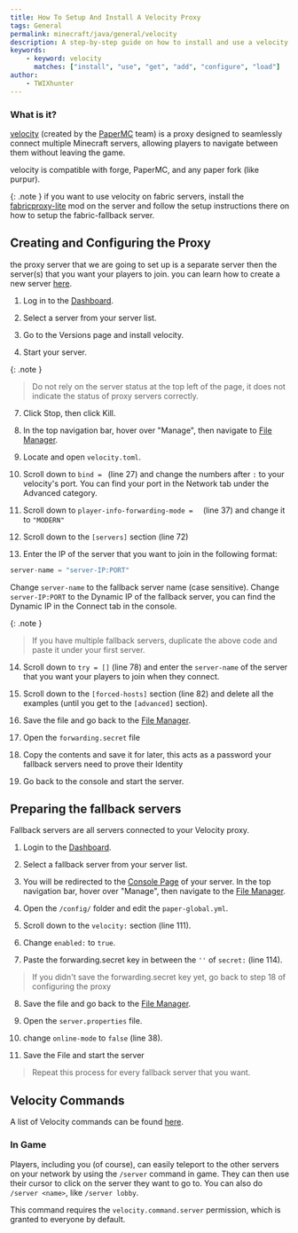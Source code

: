 ```yaml
---
title: How To Setup And Install A Velocity Proxy
tags: General
permalink: minecraft/java/general/velocity
description: A step-by-step guide on how to install and use a velocity proxy server
keywords:
    - keyword: velocity
      matches: ["install", "use", "get", "add", "configure", "load"]
author:
    - TWIXhunter
---
```


### What is it?
[velocity](https://papermc.io/software/velocity) (created by the [PaperMC](https://papermc.io/team) team) is a proxy designed to seamlessly connect multiple Minecraft servers, allowing players to navigate between them without leaving the game. 

velocity is compatible with forge, PaperMC, and any paper fork (like purpur). 

{: .note }
if you want to use velocity on fabric servers, install the [fabricproxy-lite](https://www.curseforge.com/minecraft/mc-mods/fabricproxy-lite) mod on the server and follow the setup instructions there on how to setup the fabric-fallback server.

## Creating and Configuring the Proxy 
the proxy server that we are going to set up is a separate server then the server(s) that you want your players to join. you can learn how to create a new server [here](https://kb.falixnodes.net/falix/dashboard/server/create-server).

1. Log in to the [Dashboard](https://client.falixnodes.net/).

2. Select a server from your server list.

3. Go to the Versions page and install velocity.

4. Start your server.

{: .note }
> Do not rely on the server status at the top left of the page, it does not indicate the status of proxy servers correctly.

7. Click Stop, then click Kill.

8. In the top navigation bar, hover over "Manage", then navigate to [File Manager](https://client.falixnodes.net/server/filemanager).

9. Locate and open `velocity.toml`.

10. Scroll down to `bind = ` (line 27) and change the numbers after `:` to your velocity's port. You can find your port in the Network tab under the Advanced category. 

11. Scroll down to `player-info-forwarding-mode =  ` (line 37) and change it to `"MODERN"`

12. Scroll down to the `[servers]` section (line 72)

13. Enter the IP of the server that you want to join in the following format:

``` java
server-name = "server-IP:PORT"
```
Change `server-name` to the fallback server name (case sensitive).
Change `server-IP:PORT` to the Dynamic IP of the fallback server, you can find the Dynamic IP in the Connect tab in the console.

{: .note }
> If you have multiple fallback servers, duplicate the above code and paste it under your first server.

14. Scroll down to `try = []` (line 78) and enter the `server-name` of the server that you want your players to join when they connect.

15. Scroll down to the `[forced-hosts]` section (line 82) and delete all the examples (until you get to the `[advanced]` section).

16. Save the file and go back to the [File Manager](https://client.falixnodes.net/server/filemanager).

17. Open the `forwarding.secret` file

18. Copy the contents and save it for later, this acts as a password your fallback servers need to prove their Identity

19. Go back to the console and start the server.

## Preparing the fallback servers
Fallback servers are all servers connected to your Velocity proxy.

1. Login to the [Dashboard](https://client.falixnodes.net/).

2. Select a fallback server from your server list.

3. You will be redirected to the [Console Page](https://client.falixnodes.net/server/console)  of your server. In the top navigation bar, hover over "Manage", then navigate to the [File Manager](https://client.falixnodes.net/server/filemanager).

4. Open the `/config/` folder and edit the `paper-global.yml`.

5. Scroll down to the `velocity:` section (line 111).

6. Change `enabled:` to `true`.

7. Paste the forwarding.secret key in between the `''` of `secret:` (line 114).
> If you didn't save the forwarding.secret key yet, go back to step 18 of configuring the proxy

8. Save the file and go back to the [File Manager](https://client.falixnodes.net/server/filemanager).

9. Open the `server.properties` file.

10. change `online-mode` to `false` (line 38).

11. Save the File and start the server

> Repeat this process for every fallback server that you want.

## Velocity Commands
A list of Velocity commands can be found [here](https://docs.papermc.io/velocity/built-in-commands).

### In Game
Players, including you (of course), can easily teleport to the other servers on your network by using the `/server` command in game. They can then use their cursor to click on the server they want to go to. You can also do `/server <name>`, like `/server lobby`.

This command requires the `velocity.command.server` permission, which is granted to everyone by default.